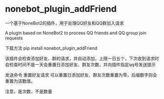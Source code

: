 # nonebot_plugin_addFriend
一个基于NoneBot2的插件，用于处理QQ好友和QQ群加入请求


A plugin based on NoneBot2 to process QQ friends and QQ group join requests


下载方法 pip install nonebot_plugin_addFriend


该插件会检查添加好友、群的请求，并自动添加，上限一日五个，下次收到请求时会检查时间不是一天会重置日添加好友、群友次数，并向插件指定qq号发送提示


发送命令 重置好友请求 可以重置日添加好友、群友次数重置为零，后缀数字则会重置为该数值。
 
 
注意，是次数，不是数量

